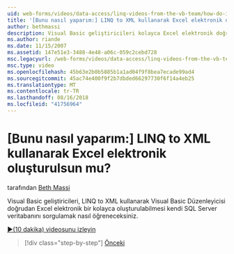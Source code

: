 ```yaml
---
uid: web-forms/videos/data-access/linq-videos-from-the-vb-team/how-do-i-create-excel-spreadsheets-using-linq-to-xml
title: '[Bunu nasıl yaparım:] LINQ to XML kullanarak Excel elektronik oluşturulsun mu? | Microsoft Docs'
author: bethmassi
description: Visual Basic geliştiricileri kolayca Excel elektronik doğrudan Visual Basic Düzenleyicisi'nde bize oluşturabilmek için kendi SQL Server veritabanını sorgulama hakkında bilgi edineceksiniz...
ms.author: riande
ms.date: 11/15/2007
ms.assetid: 147e51e3-3488-4e48-a06c-059c2cebd728
msc.legacyurl: /web-forms/videos/data-access/linq-videos-from-the-vb-team/how-do-i-create-excel-spreadsheets-using-linq-to-xml
msc.type: video
ms.openlocfilehash: 45b63e2b0b5885b1a1ad04f9f8bea7ecade99ad4
ms.sourcegitcommit: 45ac74e400f9f2b7dbded66297730f6f14a4eb25
ms.translationtype: MT
ms.contentlocale: tr-TR
ms.lasthandoff: 08/16/2018
ms.locfileid: "41756964"
---
```

<a name="how-do-i-create-excel-spreadsheets-using-linq-to-xml"></a>[Bunu nasıl yaparım:] LINQ to XML kullanarak Excel elektronik oluşturulsun mu?
====================
tarafından [Beth Massi](https://github.com/bethmassi)

Visual Basic geliştiricileri, LINQ to XML kullanarak Visual Basic Düzenleyicisi doğrudan Excel elektronik bir kolayca oluşturulabilmesi kendi SQL Server veritabanını sorgulamak nasıl öğreneceksiniz.

[&#9654;(10 dakika) videosunu izleyin](https://channel9.msdn.com/Blogs/ASP-NET-Site-Videos/how-do-i-create-excel-spreadsheets-using-linq-to-xml)

> [!div class="step-by-step"]
> [Önceki](how-do-i-create-xml-documents-from-sql-data.md)
